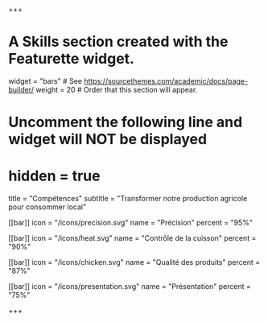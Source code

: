 +++
# A Skills section created with the Featurette widget.
widget = "bars"  # See https://sourcethemes.com/academic/docs/page-builder/
weight = 20  # Order that this section will appear.

# Uncomment the following line and widget will NOT be displayed
# hidden = true

title = "Compétences"
subtitle = "Transformer notre production agricole pour consommer local"

[[bar]]
	icon = "/icons/precision.svg"
	name = "Précision"
	percent = "95%"

[[bar]]
	icon = "/icons/heat.svg"
	name = "Contrôle de la cuisson"
	percent = "90%"


[[bar]]
	icon = "/icons/chicken.svg"
	name = "Qualité des produits"
	percent = "87%"


[[bar]]
	icon = "/icons/presentation.svg"
	name = "Présentation"
	percent = "75%"

+++
